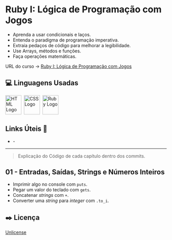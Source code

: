 # Ruby I: Lógica de Programação com Jogos

* Aprenda a usar condicionais e laços.
* Entenda o paradigma de programação imperativa.
* Extraia pedaços de código para melhorar a legibilidade.
* Use Arrays, métodos e funções.
* Faça operações matemáticas.

URL do curso -> [Ruby I: Lógica de Programação com Jogos](https://cursos.alura.com.br/course/introducao-a-programacao-com-ruby-e-jogos-1)

## :computer: Linguagens Usadas
<div>
    <img alt='HTML Logo' height='60' width='50' src='https://raw.githubusercontent.com/get-icon/geticon/fc0f660daee147afb4a56c64e12bde6486b73e39/icons/html-5.svg' />&nbsp;
    <img alt='CSS Logo' height='60' width='50' src='https://raw.githubusercontent.com/get-icon/geticon/fc0f660daee147afb4a56c64e12bde6486b73e39/icons/css-3.svg' />&nbsp;
    <img alt='Ruby Logo' height='60' width='50' src='https://raw.githubusercontent.com/get-icon/geticon/fc0f660daee147afb4a56c64e12bde6486b73e39/icons/ruby.svg' />&nbsp;
</div>

## Links Úteis &#x1F517;
* []() - 

***

> Explicação do Código de cada capítulo dentro dos commits.

## 01 - Entradas, Saídas, Strings e Números Inteiros
* Imprimir algo no console com `puts`.
* Pegar um valor do teclado com `gets`.
* Concatenar *strings* com `+`.
* Converter uma *string* para *integer* com `.to_i`.

## :black_nib: Licença
[Unlicense](https://unlicense.org)